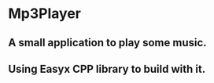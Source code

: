 # Mp3Player

## A small application to play some music.
## Using Easyx CPP library to build with it.
